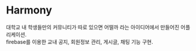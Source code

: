 # Harmony

대학교 내 학생들만의 커뮤니티가 따로 있으면 어떨까 라는 아이디어에서 만들어진 어플리케이션. </br>
firebase를 이용한 교내 공지, 회원정보 관리, 게시글, 채팅 기능 구현.
